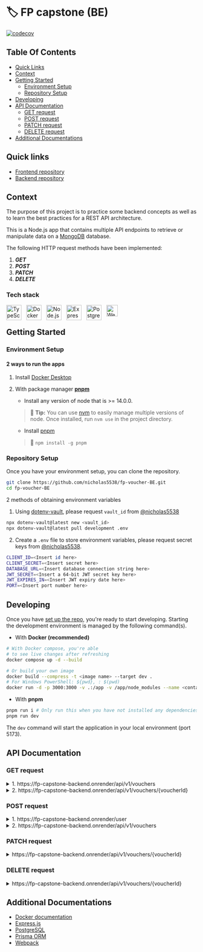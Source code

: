# 🏷️ FP capstone (BE)

[![codecov](https://codecov.io/gh/nicholas5538/fp-voucher-BE/graph/badge.svg?token=7QBFKXF928)](https://codecov.io/gh/nicholas5538/fp-voucher-BE)

## Table Of Contents

- [Quick Links](#quick-links)
- [Context](#context)
- [Getting Started](#getting-started)
    - [Environment Setup](#environment-setup)
    - [Repository Setup](#repository-setup)
- [Developing](#developing)
- [API Documentation](#api-documentation)
    - [GET request](#get-request)
    - [POST request](#post-request)
    - [PATCH request](#patch-request)
    - [DELETE request](#delete-request)
- [Additional Documentations](#additional-documentations)

## Quick links

- [Frontend repository](https://github.com/nicholas5538/fp-voucher-FE "fp-voucher-FE")
- [Backend repository](https://github.com/nicholas5538/fp-voucher-BE "fp-voucher-BE")

## Context

The purpose of this project is to practice some backend concepts as well as to learn the best practices for a REST API
architecture.

This is a Node.js app that contains multiple API endpoints to retrieve or manipulate data on
a [MongoDB](https://www.mongodb.com/ "MongoDB official site") database.

The following HTTP request methods have been implemented:

1. _**GET**_
2. _**POST**_
3. _**PATCH**_
4. _**DELETE**_

### Tech stack

<img align="left" alt="TypeScript" width="40px" src="https://cdn.jsdelivr.net/gh/devicons/devicon/icons/typescript/typescript-original.svg" style="padding-right:10px;" />
<img align="left" alt="Docker" width="40px" src="https://cdn.jsdelivr.net/npm/devicon-2.2@2.2.0/icons/docker/docker-original.svg" style="padding-right:10px;" />
<img align="left" alt="Node.js" width="40px" src="https://cdn.jsdelivr.net/npm/devicon-2.2@2.2.0/icons/nodejs/nodejs-original.svg" style="padding-right:10px;" />
<img align="left" alt="Express.js" width="40px" src="https://cdn.jsdelivr.net/npm/devicon-2.2@2.2.0/icons/express/express-original.svg" style="padding-right:10px;" />
<img align="left" alt="PostgreSQL" width="40px" src="https://cdn.jsdelivr.net/npm/devicon-2.2@2.2.0/icons/postgresql/postgresql-original.svg" style="padding-right:10px;" />
<img alt="Webpack" width="30px" src="https://cdn.jsdelivr.net/npm/devicon-2.2@2.2.0/icons/webpack/webpack-original.svg" />

## Getting Started

### Environment Setup

#### 2 ways to run the apps

1. Install [Docker Desktop](https://www.docker.com/products/docker-desktop/)

2. With package manager **[pnpm](https://pnpm.io/installation)**

    - Install any version of node that is >= 14.0.0.

   > 💁 **Tip:** You can use [nvm](https://github.com/nvm-sh/nvm "nvm repo") to easily manage multiple versions of node.
   Once installed, run `nvm use` in the project directory.

    - Install [pnpm](https://pnpm.io/installation)

   > 💁 `npm install -g pnpm`

### Repository Setup

Once you have your environment setup, you can clone the repository.

```zsh
git clone https://github.com/nicholas5538/fp-voucher-BE.git
cd fp-voucher-BE
```

2 methods of obtaining environment variables

1. Using [dotenv-vault](https://github.com/dotenv-org/dotenv-vault#pull "dotenv-vault GitHub repository"), please
   request `vault_id` from [@nicholas5538](https://github.com/nicholas5538)

```zsh
npx dotenv-vault@latest new <vault_id>
npx dotenv-vault@latest pull development .env
```

2. Create a `.env` file to store environment variables, please request secret keys
   from [@nicholas5538](https://github.com/nicholas5538 "nicholas5538 GitHub profile").

```zsh
CLIENT_ID=<Insert id here>
CLIENT_SECRET=<Insert secret here>
DATABASE_URL=<Insert database connection string here>
JWT_SECRET=<Insert a 64-bit JWT secret key here>
JWT_EXPIRES_IN=<Insert JWT expiry date here>
PORT=<Insert port number here>
```

## Developing

Once you have [set up the repo](#repository-setup), you're ready to start developing. Starting the development
environment is managed by the following command(s).

- With **Docker (recommended)**

```sh
# With Docker compose, you're able
# to see live changes after refreshing
docker compose up -d --build

# Or build your own image
docker build --compress -t <image name> --target dev .
# For Windows PowerShell: ${pwd}, : $(pwd)
docker run -d -p 3000:3000 -v .:/app -v /app/node_modules --name <container name> <image name>
```

- With **pnpm**

```sh
pnpm run i # Only run this when you have not installed any dependencies
pnpm run dev
```

The `dev` command will start the application in your local environment (port 5173).

## API Documentation

### GET request

<details>
    <summary>1. https://fp-capstone-backend.onrender/api/v1/vouchers</summary>

Obtain all vouchers with pagination options

- Queries (Optional)

  | Query  | Type   | Description                            |
                  | ------ | ------ | -------------------------------------- |
  | offset | Number | Define the starting index of your data |
  | limit  | Number | Define the amount of data per request  |

- Making a request

  ```curl
  curl \
    -H 'Content-Type: application/json' \
    -H 'Accept: application/json' \
    -H 'Authorization: Bearer 123456 \
    -X GET \
    https://fp-capstone-backend.onrender/api/v1/vouchers?offset=0&limit=1
  ```

- Response (200)

  ```json
  {
    "_links": {
      "base": "https://fp-capstone-backend.onrender",
      "self": "https://fp-capstone-backend.onrender.com/api/v1/vouchers?offset=0&limit=1",
      "next": "https://fp-capstone-backend.onrender.com/api/v1/vouchers?offset=1&limit=1"
    },
    "end": 1,
    "lastPage": 10,
    "limit": 1,
    "page": 1,
    "result": [
      {
        "_id": "1234",
        "category": "Pick-up",
        "description": "10% off for new user",
        "discount": 10,
        "expiryDate": "2023-09-22T00:00:00.000Z",
        "minSpending": 1.5,
        "promoCode": "PUNEW",
        "startDate": "2023-08-27T00:00:00.000Z"
      }
    ],
    "start": 0,
    "totalVouchers": 10,
    "X-Total-count": 1
  }
  ```

  </details>

<details>
    <summary>2. https://fp-capstone-backend.onrender/api/v1/vouchers/{voucherId}</summary>

Obtain a single voucher based on the voucher id defined on the URL

- Parameter

  | Parameter | Description                               |
                  | --------- | ----------------------------------------- |
  | voucherId | Retrieves the specified id of the voucher |

- Making a request

  ```curl
  curl \
    -H 'Content-Type: application/json' \
    -H 'Accept: application/json' \
    -H 'Authorization: Bearer 123456 \
    -X GET \
    https://fp-capstone-backend.onrender/api/v1/vouchers/1234
  ```

- Response (HTTP 200)

  ```json
  {
    "_links": {
      "base": "http://fp-capstone-backend.onrender.com",
      "self": "http://fp-capstone-backend.onrender.com/api/v1/vouchers/1234"
    },
    "results": {
      "_id": "1234",
      "category": "Pick-up",
      "description": "10% off for new user",
      "discount": 10,
      "expiryDate": "2023-09-22T00:00:00.000Z",
      "minSpending": 1.5,
      "promoCode": "PUNEW",
      "startDate": "2023-08-27T00:00:00.000Z"
    },
    "X-Total-count": 1
  }
  ```

  </details>

### POST request

<details>
    <summary>1. https://fp-capstone-backend.onrender/user</summary>

You will obtain a JWT that allows you to access all the other API endpoints

- Request body (required)

  | Key   | Description                           |
                  | ----- | ------------------------------------- |
  | email | Email must have a valid @gmail domain |
  | name  | Name defined in your gmail account    |

- Making a request

  ```curl
  curl \
    -H 'Content-Type: application/json' \
    -H 'Accept: */*' \
    -X POST \
    https://fp-capstone-backend.onrender/users
  ```

- Response (HTTP 201)

  ```json
  {
    msg: "Token has been issued", "userId": "233i32ih2uihgiu"
  }
  ```

  </details>

<details>
    <summary>2. https://fp-capstone-backend.onrender/api/v1/vouchers</summary>

Creates a voucher and store it in the database

- Request body (required)

| Key                  | Value                                                | Type                |
|----------------------|------------------------------------------------------|---------------------|
| userId (Foreign Key) | 233i32ih2uihgiu                                      | String              |
| category             | "Pickup", "Delivery", "Dine", "Pandamart", "Pandago" | String              |
| description          | "10% off on Subway                                   | String              |
| discount             | 10                                                   | Number              |
| minSpending          | 0                                                    | Number              |
| promoCode            | SUBWAY10                                             | String              |
| expiryDate           | 2023-10-20                                           | String (YYYY-MM-DD) |
| startDate            | 2023-08-10                                           | String (YYYY-MM-DD) |

- Making a request

  ```curl
  curl \
    -H 'Content-Type: application/json' \
    -H 'Accept: application/json' \
    -H 'Authorization: Bearer 123456 \
    -d '{"userId: "233i32ih2uihgiu", category: "Delivery", "description: "10% off on Subway", "discount": 10, "minSpending": 0, "promoCode": "SUBWAY10", expiryDate: "2023-10-20", startDate: "2023-08-10"}'
    -X POST \
    https://fp-capstone-backend.onrender/api/v1/vouchers
  ```

- Response (HTTP 201)
  ```json
  { "msg": "Voucher has been created" }
  ```
  </details>

### PATCH request

<details>
    <summary>https://fp-capstone-backend.onrender/api/v1/vouchers/{voucherId}</summary>

Updates the voucher without modifying the entire data if it's not necessary

- Parameter

  | Parameter | Description                              |
                  | --------- | ---------------------------------------- |
  | voucherId | Updates the voucher that has the same ID |

- Request body (required)

  All keys except for `expiryDate` and `startDate` are optional

  | Key         | Type                                  |
                  | ----------- | ------------------------------------- |
  | category    | String                                |
  | description | String                                |
  | discount    | Number                                |
  | minSpending | Number                                |
  | promoCode   | String                                |
  | expiryDate  | String (YYYY-MM-DD), must be included |
  | startDate   | String (YYYY-MM-DD), must be included |

- Making a request

  ```curl
  curl \
    -H 'Content-Type: application/json' \
    -H 'Accept: */*' \
    -H 'Authorization: Bearer 123456 \
    -d '{"category": "Pandamart", "expiryDate": "2023-10-20", "startDate": "2023-08-10"}'
    -X PATCH \
    https://fp-capstone-backend.onrender/api/v1/vouchers/1234
  ```

- Response (HTTP 204)

  ```http request
  204 No Content
  ```

  </details>

### DELETE request

<details>
    <summary>https://fp-capstone-backend.onrender/api/v1/vouchers/{voucherId}</summary>

Deletes the voucher from the database

- Parameter

  | Parameter | Description                           |
                  | --------- | ------------------------------------- |
  | voucherId | Delete a voucher that has the same ID |

- Making a request

  ```curl
  curl \
    -H 'Content-Type: application/json' \
    -H 'Accept: */*' \
    -H 'Authorization: Bearer 123456 \
    -X DELETE \
    https://fp-capstone-backend.onrender/api/v1/vouchers/1234
  ```

- Response (HTTP 204)

  ```http request
  204 No Content
  ```

  </details>

## Additional Documentations

- [Docker documentation](https://docs.docker.com/ "Docker documentation")
- [Express.js](https://expressjs.com/ "Express.js documentation")
- [PostgreSQL](https://www.postgresql.org/docs/ "PostgreSQL documentation")
- [Prisma ORM](https://www.prisma.io/docs "Prisma ORM documentation")
- [Webpack](https://webpack.js.org/concepts/ "Webpack documentation")
